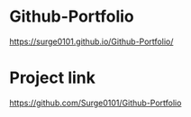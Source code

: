 # Github-Portfolio 
https://surge0101.github.io/Github-Portfolio/
# Project link
https://github.com/Surge0101/Github-Portfolio
